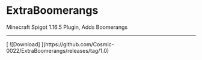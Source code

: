 # ExtraBoomerangs
 Minecraft Spigot 1.16.5 Plugin, Adds Boomerangs 
<hr>
[ ![Download] ](https://github.com/Cosmic-0022/ExtraBoomerangs/releases/tag/1.0)
